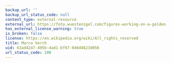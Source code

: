 ```yaml
---
backup_url: ''
backup_url_status_code: null
content_type: external-resource
external_url: https://foto.wuestenigel.com/figures-working-on-a-golden-bitcoin/?utm_source=46339588375&utm_campaign=FlickrDescription&utm_medium=link
has_external_license_warning: true
is_broken: false
license: https://en.wikipedia.org/wiki/All_rights_reserved
title: Marco Verch
uid: 63ad4247-495b-4ad1-bf67-046d4623d056
url_status_code: 200
---
```

